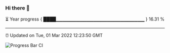 ### Hi there 👋

⏳ Year progress { ████▁▁▁▁▁▁▁▁▁▁▁▁▁▁▁▁▁▁▁▁▁▁▁▁▁▁ } 16.31 %

---

⏰ Updated on Tue, 01 Mar 2022 12:23:50 GMT

![Progress Bar CI](https://github.com/liununu/liununu/workflows/Progress%20Bar%20CI/badge.svg)
